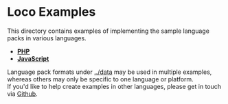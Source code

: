 # Loco Examples

This directory contains examples of implementing the sample language packs in various languages.

* **[PHP](php/)**
* **[JavaScript](js/)**

Language pack formats under [../data](../data) may be used in multiple examples, whereas others may only be specific to one language or platform.  
If you'd like to help create examples in other languages, please get in touch via [Github](https://github.com/timwhitlock).
